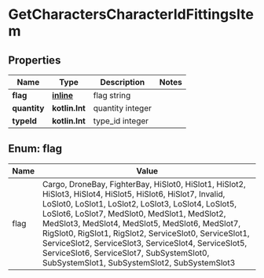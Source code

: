 
# GetCharactersCharacterIdFittingsItem

## Properties
Name | Type | Description | Notes
------------ | ------------- | ------------- | -------------
**flag** | [**inline**](#FlagEnum) | flag string | 
**quantity** | **kotlin.Int** | quantity integer | 
**typeId** | **kotlin.Int** | type_id integer | 


<a name="FlagEnum"></a>
## Enum: flag
Name | Value
---- | -----
flag | Cargo, DroneBay, FighterBay, HiSlot0, HiSlot1, HiSlot2, HiSlot3, HiSlot4, HiSlot5, HiSlot6, HiSlot7, Invalid, LoSlot0, LoSlot1, LoSlot2, LoSlot3, LoSlot4, LoSlot5, LoSlot6, LoSlot7, MedSlot0, MedSlot1, MedSlot2, MedSlot3, MedSlot4, MedSlot5, MedSlot6, MedSlot7, RigSlot0, RigSlot1, RigSlot2, ServiceSlot0, ServiceSlot1, ServiceSlot2, ServiceSlot3, ServiceSlot4, ServiceSlot5, ServiceSlot6, ServiceSlot7, SubSystemSlot0, SubSystemSlot1, SubSystemSlot2, SubSystemSlot3




